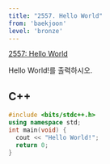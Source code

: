 ```yaml
---
title: "2557. Hello World"
from: 'baekjoon'
level: 'bronze'
---
```


[2557: Hello World](https://www.acmicpc.net/problem/2557)

Hello World!를 출력하시오.

## C++
```cpp
#include <bits/stdc++.h>
using namespace std;
int main(void) {
  cout << "Hello World!";
  return 0;
}
```